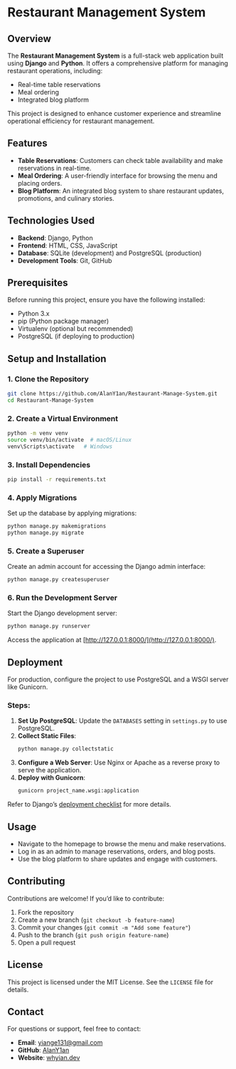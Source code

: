# Restaurant Management System

## Overview
The **Restaurant Management System** is a full-stack web application built using **Django** and **Python**. It offers a comprehensive platform for managing restaurant operations, including:
- Real-time table reservations
- Meal ordering
- Integrated blog platform

This project is designed to enhance customer experience and streamline operational efficiency for restaurant management.

## Features
- **Table Reservations**: Customers can check table availability and make reservations in real-time.
- **Meal Ordering**: A user-friendly interface for browsing the menu and placing orders.
- **Blog Platform**: An integrated blog system to share restaurant updates, promotions, and culinary stories.

## Technologies Used
- **Backend**: Django, Python
- **Frontend**: HTML, CSS, JavaScript
- **Database**: SQLite (development) and PostgreSQL (production)
- **Development Tools**: Git, GitHub

## Prerequisites
Before running this project, ensure you have the following installed:
- Python 3.x
- pip (Python package manager)
- Virtualenv (optional but recommended)
- PostgreSQL (if deploying to production)

## Setup and Installation
### 1. Clone the Repository
```bash
git clone https://github.com/AlanY1an/Restaurant-Manage-System.git
cd Restaurant-Manage-System
```

### 2. Create a Virtual Environment
```bash
python -m venv venv
source venv/bin/activate  # macOS/Linux
venv\Scripts\activate   # Windows
```

### 3. Install Dependencies
```bash
pip install -r requirements.txt
```

### 4. Apply Migrations
Set up the database by applying migrations:
```bash
python manage.py makemigrations
python manage.py migrate
```

### 5. Create a Superuser
Create an admin account for accessing the Django admin interface:
```bash
python manage.py createsuperuser
```

### 6. Run the Development Server
Start the Django development server:
```bash
python manage.py runserver
```
Access the application at [http://127.0.0.1:8000/](http://127.0.0.1:8000/).

## Deployment
For production, configure the project to use PostgreSQL and a WSGI server like Gunicorn.

### Steps:
1. **Set Up PostgreSQL**: Update the `DATABASES` setting in `settings.py` to use PostgreSQL.
2. **Collect Static Files**:
   ```bash
   python manage.py collectstatic
   ```
3. **Configure a Web Server**: Use Nginx or Apache as a reverse proxy to serve the application.
4. **Deploy with Gunicorn**:
   ```bash
   gunicorn project_name.wsgi:application
   ```

Refer to Django’s [deployment checklist](https://docs.djangoproject.com/en/stable/howto/deployment/checklist/) for more details.

## Usage
- Navigate to the homepage to browse the menu and make reservations.
- Log in as an admin to manage reservations, orders, and blog posts.
- Use the blog platform to share updates and engage with customers.

## Contributing
Contributions are welcome! If you’d like to contribute:
1. Fork the repository
2. Create a new branch (`git checkout -b feature-name`)
3. Commit your changes (`git commit -m "Add some feature"`)
4. Push to the branch (`git push origin feature-name`)
5. Open a pull request

## License
This project is licensed under the MIT License. See the `LICENSE` file for details.

## Contact
For questions or support, feel free to contact:
- **Email**: yiange131@gmail.com
- **GitHub**: [AlanY1an](https://github.com/AlanY1an)
- **Website**: [whyian.dev](https://www.whyian.dev/about/)

